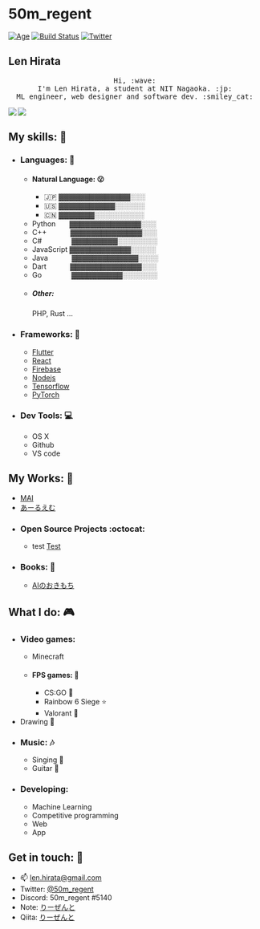 # 50m_regent

[![Age](https://img.shields.io/badge/Age-18-blueviolet)]()
[![Build Status](https://img.shields.io/badge/build-passing-brightgreen)](https://github.com/50m-regent/NPSeed)
[![Twitter](https://img.shields.io/badge/Twitter-%4050m__regent-informational)](https://twitter.com/50m_regent)

## Len Hirata

<p align="center">
  <samp>
    Hi, :wave: <br>
    I'm Len Hirata, a student at NIT Nagaoka. :jp: <br>
    ML engineer, web designer and software dev. :smiley_cat: <br>
  </samp>
</p>

<a href="https://github.com/anuraghazra/github-readme-stats">
  <img align="left" src="https://github-readme-stats.vercel.app/api?username=50m-regent&count_private=true&show_icons=true" />
</a>
<a href="https://github.com/anuraghazra/github-readme-stats">
  <img align="left" src="https://github-readme-stats.vercel.app/api/top-langs/?username=50m-regent" />
</a>
<br>

## My skills: :punch:
- ### Languages: :scroll:
    - #### Natural Language: :open_mouth:
        - :jp: ▓▓▓▓▓▓▓▓▓▓▓▓▓▓░░░
        - :us: ▓▓▓▓▓▓▓▓▓▓▓░░░░░░
        - :cn: ▓▓▓▓▓▓▓░░░░░░░░░░
    - Python &nbsp; &nbsp; &nbsp; ▓▓▓▓▓▓▓▓▓▓▓▓▓▓░░░
    - C++ &nbsp; &nbsp; &nbsp; &nbsp; &nbsp; &nbsp;▓▓▓▓▓▓▓▓▓▓▓▓▓▓░░░
    - C# &nbsp; &nbsp; &nbsp; &nbsp; &nbsp; &nbsp; &nbsp; ▓▓▓▓▓▓▓▓▓░░░░░░░░
    - JavaScript ▓▓▓▓▓▓▓▓▓▓▓▓░░░░░
    - Java &nbsp; &nbsp; &nbsp; &nbsp; &nbsp; &nbsp;▓▓▓▓▓▓▓▓▓▓▓▓▓░░░░
    - Dart &nbsp; &nbsp; &nbsp; &nbsp; &nbsp; &nbsp;▓▓▓▓▓▓▓▓▓▓▓▓▓▓░░░
    - Go &nbsp; &nbsp; &nbsp; &nbsp; &nbsp; &nbsp; &nbsp; ▓▓▓▓▓▓▓▓▓▓░░░░░░░
    - ##### Other:
        PHP, Rust ...
- ### Frameworks: :rocket:
    - [Flutter](https://flutter.dev/)
    - [React](https://ja.reactjs.org/)
    - [Firebase](https://firebase.google.com/)
    - [Nodejs](https://nodejs.org/)
    - [Tensorflow](https://www.tensorflow.org/)
    - [PyTorch](https://pytorch.org/)

- ### Dev Tools: :computer:
    - OS X
    - Github
    - VS code

## My Works: :stars:
- [MAI](https://mai.com)
- [あーるえむ](https://regent-rm.netlify.app/#/)
- ### Open Source Projects :octocat:
    - test [Test]()
- ### Books: :book:
    - [AIのおきもち](https://regent-rm.netlify.app/#/)

## What I do: :video_game:
- ### Video games:
    - Minecraft
    - #### FPS games: :gun:
        - CS:GO 🦅
        - Rainbow 6 Siege ⭐
        - Valorant 💎
- Drawing :rice_scene:
- ### Music: :notes:
    - Singing :microphone:
    - Guitar :guitar:
- ### Developing:
    - Machine Learning
    - Competitive programming
    - Web
    - App

## Get in touch: 💬
- :mailbox: [len.hirata@gmail.com](mailto:len.hirata@gmail.com)
- Twitter: [@50m_regent](https://twitter.com/50m_regent)
- Discord: 50m_regent #5140
- Note: [りーぜんと](https://note.com/50m_regent)
- Qiita: [りーぜんと](https://qiita.com/50m_regent)
